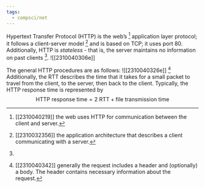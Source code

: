 ```yaml
---
tags:
  - compsci/net
---
```

Hypertext Transfer Protocol (HTTP) is the web’s [^1] application layer protocol; it follows a client-server model [^2] and is based on TCP; it uses port 80. Additionally, HTTP is *stateless* - that is, the server maintains no information on past clients [^4].
![[2310040306e]]

The general HTTP procedures are as follows: ![[2310040326e]] [^3]
Additionally, the RTT describes the time that it takes for a small packet to travel from the client, to the server, then back to the client. Typically, the HTTP response time is represented by $$\text{HTTP response time}= 2\text{ RTT} + \text{file transmission time}$$

[^1]: [[2310040219]] the web uses HTTP for communication between the client and server.
[^2]: [[2310032356]] the application architecture that describes a client communicating with a server.
[^3]: [[2310040342]] generally the request includes a header and (optionally) a body. The header contains necessary information about the request.
[^4]: 